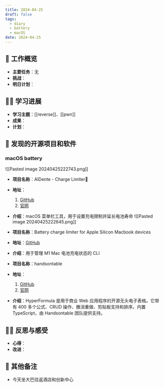 ```yaml
---
title: 2024-04-25
draft: false
tags:
  - diary
  - battery
  - macOS
date: 2024-04-25
---
```


## 🏢 工作概览

- **主要任务**：无
- **挑战**：
- **明日计划**：

## 👨‍💻 学习进展

- **学习主题**：[[reverse]]、[[pwn]]
- **成果**：
- **计划**：

## 🧐 发现的开源项目和软件

### macOS battery

![[Pasted image 20240425222743.png]]

- **项目名称**：AlDente - Charge Limiter🍝
- **地址**：
  1.  [GitHub](https://github.com/AppHouseKitchen/AlDente-Charge-Limiter)
  2.  [官网](https://apphousekitchen.com/)
- **介绍**：macOS 菜单栏工具，用于设置充电限制并延长电池寿命
  ![[Pasted image 20240425222645.png]]
- **项目名称**：Battery charge limiter for Apple Silicon Macbook devices
- **地址**：[GitHub](https://github.com/actuallymentor/battery)
- **介绍**：用于管理 M1 Mac 电池充电状态的 CLI

- **项目名称**：handsontable
- **地址**：
  1. [GitHub](https://github.com/handsontable/hyperformula)
  2. [官网](https://hyperformula.handsontable.com/)
- **介绍**：HyperFormula 是用于商业 Web 应用程序的开源无头电子表格。它带有 400 多个公式、CRUD 操作、撤消重做、剪贴板支持和排序。内置 TypeScript，由 Handsontable 团队提供支持。

## 🧘‍♂️ 反思与感受

- **心得**：
- **改进**：

## 📝 其他备注

- 今天坐大巴往返酒店和创新中心
